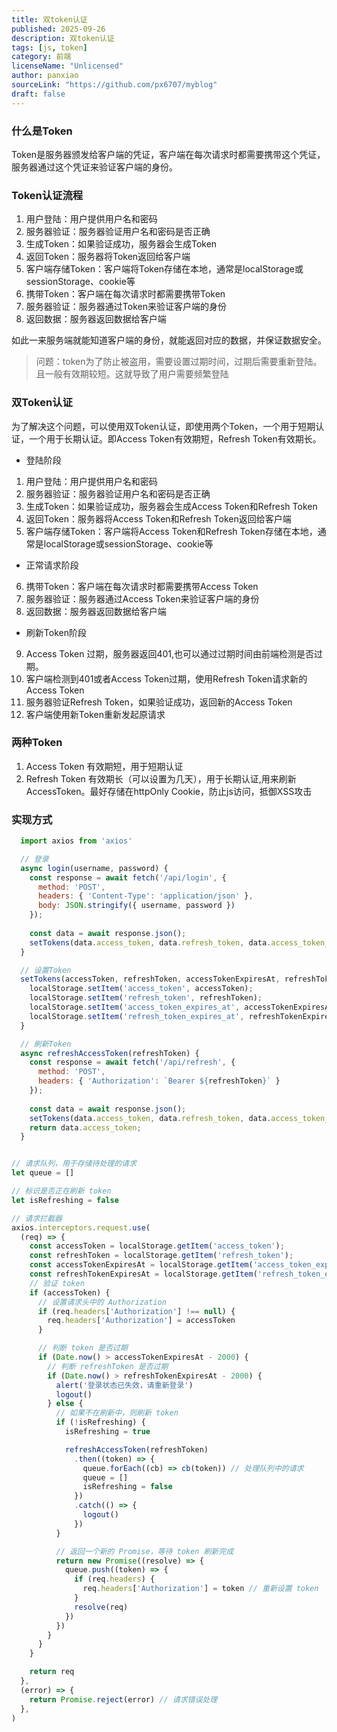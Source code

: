 ```yaml
---
title: 双token认证
published: 2025-09-26
description: 双token认证
tags: [js, token]
category: 前端
licenseName: "Unlicensed"
author: panxiao
sourceLink: "https://github.com/px6707/myblog"
draft: false
---
```


### 什么是Token
Token是服务器颁发给客户端的凭证，客户端在每次请求时都需要携带这个凭证，服务器通过这个凭证来验证客户端的身份。

### Token认证流程

1. 用户登陆：用户提供用户名和密码
2. 服务器验证：服务器验证用户名和密码是否正确
3. 生成Token：如果验证成功，服务器会生成Token
4. 返回Token：服务器将Token返回给客户端
5. 客户端存储Token：客户端将Token存储在本地，通常是localStorage或sessionStorage、cookie等
6. 携带Token：客户端在每次请求时都需要携带Token
7. 服务器验证：服务器通过Token来验证客户端的身份
8. 返回数据：服务器返回数据给客户端

如此一来服务端就能知道客户端的身份，就能返回对应的数据，并保证数据安全。
> 问题：token为了防止被盗用，需要设置过期时间，过期后需要重新登陆。且一般有效期较短。这就导致了用户需要频繁登陆

### 双Token认证
为了解决这个问题，可以使用双Token认证，即使用两个Token，一个用于短期认证，一个用于长期认证。即Access Token有效期短，Refresh Token有效期长。

- 登陆阶段
1. 用户登陆：用户提供用户名和密码
2. 服务器验证：服务器验证用户名和密码是否正确
3. 生成Token：如果验证成功，服务器会生成Access Token和Refresh Token
4. 返回Token：服务器将Access Token和Refresh Token返回给客户端
5. 客户端存储Token：客户端将Access Token和Refresh Token存储在本地，通常是localStorage或sessionStorage、cookie等
- 正常请求阶段
6. 携带Token：客户端在每次请求时都需要携带Access Token
7. 服务器验证：服务器通过Access Token来验证客户端的身份
8. 返回数据：服务器返回数据给客户端
- 刷新Token阶段
9. Access Token 过期，服务器返回401,也可以通过过期时间由前端检测是否过期。
10. 客户端检测到401或者Access Token过期，使用Refresh Token请求新的Access Token
11. 服务器验证Refresh Token，如果验证成功，返回新的Access Token
12. 客户端使用新Token重新发起原请求


### 两种Token
1. Access Token 有效期短，用于短期认证
2. Refresh Token 有效期长（可以设置为几天），用于长期认证,用来刷新AccessToken。最好存储在httpOnly Cookie，防止js访问，抵御XSS攻击

### 实现方式

```javascript
  import axios from 'axios'

  // 登录
  async login(username, password) {
    const response = await fetch('/api/login', {
      method: 'POST',
      headers: { 'Content-Type': 'application/json' },
      body: JSON.stringify({ username, password })
    });
    
    const data = await response.json();
    setTokens(data.access_token, data.refresh_token, data.access_token_expires_at, data.refresh_token_expires_at);
  }

  // 设置Token
  setTokens(accessToken, refreshToken, accessTokenExpiresAt, refreshTokenExpiresAt) {
    localStorage.setItem('access_token', accessToken);
    localStorage.setItem('refresh_token', refreshToken);
    localStorage.setItem('access_token_expires_at', accessTokenExpiresAt);
    localStorage.setItem('refresh_token_expires_at', refreshTokenExpiresAt);
  }

  // 刷新Token
  async refreshAccessToken(refreshToken) {
    const response = await fetch('/api/refresh', {
      method: 'POST',
      headers: { 'Authorization': `Bearer ${refreshToken}` }
    });
    
    const data = await response.json();
    setTokens(data.access_token, data.refresh_token, data.access_token_expires_at, data.refresh_token_expires_at);
    return data.access_token;
  }


// 请求队列，用于存储待处理的请求
let queue = []

// 标识是否正在刷新 token
let isRefreshing = false

// 请求拦截器
axios.interceptors.request.use(
  (req) => {
    const accessToken = localStorage.getItem('access_token');
    const refreshToken = localStorage.getItem('refresh_token');
    const accessTokenExpiresAt = localStorage.getItem('access_token_expires_at');
    const refreshTokenExpiresAt = localStorage.getItem('refresh_token_expires_at');
    // 验证 token
    if (accessToken) {
      // 设置请求头中的 Authorization
      if (req.headers['Authorization'] !== null) {
        req.headers['Authorization'] = accessToken
      }

      // 判断 token 是否过期
      if (Date.now() > accessTokenExpiresAt - 2000) {
        // 判断 refreshToken 是否过期
        if (Date.now() > refreshTokenExpiresAt - 2000) {
          alert('登录状态已失效，请重新登录')
          logout()
        } else {
          // 如果不在刷新中，则刷新 token
          if (!isRefreshing) {
            isRefreshing = true

            refreshAccessToken(refreshToken)
              .then((token) => {
                queue.forEach((cb) => cb(token)) // 处理队列中的请求
                queue = []
                isRefreshing = false
              })
              .catch(() => {
                logout()
              })
          }

          // 返回一个新的 Promise，等待 token 刷新完成
          return new Promise((resolve) => {
            queue.push((token) => {
              if (req.headers) {
                req.headers['Authorization'] = token // 重新设置 token
              }
              resolve(req)
            })
          })
        }
      }
    }

    return req
  },
  (error) => {
    return Promise.reject(error) // 请求错误处理
  },
)

```


